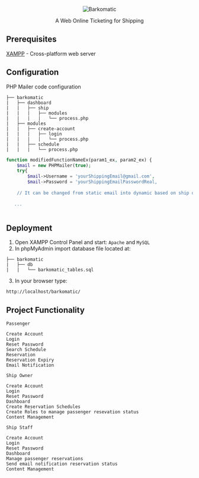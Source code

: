 <p align="center"><img src="https://github.com/kimdavetorres/barkomatic/blob/main/img/core-img/logo.png" title="Barkomatic" alt="Barkomatic" /></p>
<p align="center">A Web Online Ticketing for Shipping</p>

## Prerequisites
 [XAMPP](https://www.apachefriends.org/index.html) - Cross-platform web server

## Configuration
PHP Mailer code configuration
```
├── barkomatic
|   ├── dashboard
|   |   ├── ship
|   |   |   ├── modules
|   |   |   |   └── process.php
|   ├── modules
|   |   ├── create-account
|   |   |   ├── login
|   |   |   |   └── process.php
|   |   ├── schedule
|   |   |   └── process.php
```
```php
function modifiedFunctionNameEx(param1_ex, param2_ex) {
    $mail = new PHPMailer(true);
    try{
        $mail->Username = 'yourShippingEmail@gmail.com',
        $mail->Password = 'yourShippingEmailPasswordReal,
        
    // It can be changed from static email into dynamic based on ship owners registration you can freely make your own algorithm for this.
    
   ...
   
```

## Deployment
1. Open XAMPP Control Panel and start:
  `Apache`
  and
  `MySQL`
2. In phpMyAdmin import database file located at:
```
├── barkomatic
|   ├── db
|   |   └── barkomatic_tables.sql
```
3. In your browser type:
```
http://localhost/barkomatic/
```
## Project Functionality
 `Passenger`
  ```
  Create Account
  Login
  Reset Password
  Search Schedule
  Reservation
  Reservation Expiry
  Email Notification
  ```
 `Ship Owner`
  ```
  Create Account
  Login
  Reset Password
  Dashboard
  Create Reservation Schedules
  Create Roles to manage passenger resevation status
  Content Management
  ```
`Ship Staff`
  ```
  Create Account
  Login
  Reset Password
  Dashboard
  Manage passenger reservations
  Send email notification reservation status
  Content Management
  ```
  
